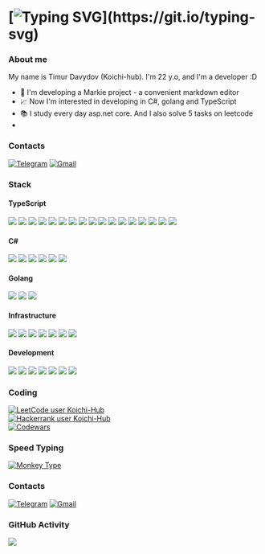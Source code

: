 # [![Typing SVG](https://readme-typing-svg.demolab.com/?color=%ffffff&lines=Hello+there!)](https://git.io/typing-svg)

### About me

My name is Timur Davydov (Koichi-hub). I'm 22 y.o, and I'm a developer :D

- 🌱 I'm developing a Markie project - a convenient markdown editor
- 📈 Now I'm interested in developing in C#, golang and TypeScript
- 📚 I study every day asp.net core. And I also solve 5 tasks on leetcode
- 
### Contacts

[![Telegram](https://img.shields.io/badge/Telegram-26A5E4.svg?style=for-the-badge&logo=Telegram&logoColor=white)](https://t.me/Koichi_hub)
[![Gmail](https://img.shields.io/badge/Gmail-EA4335.svg?style=for-the-badge&logo=Gmail&logoColor=white)](mailto:gogotimur2020@gmail.com)

### Stack

#### TypeScript
![](https://img.shields.io/badge/TypeScript-3178C6.svg?style=for-the-badge&logo=TypeScript&logoColor=white)
![](https://img.shields.io/badge/React-61DAFB.svg?style=for-the-badge&logo=React&logoColor=black)
![](https://img.shields.io/badge/Redux-764ABC.svg?style=for-the-badge&logo=Redux&logoColor=white)
![](https://img.shields.io/badge/ReduxSaga-999999.svg?style=for-the-badge&logo=Redux-Saga&logoColor=white)
![](https://img.shields.io/badge/Angular-DD0031.svg?style=for-the-badge&logo=Angular&logoColor=white)
![](https://img.shields.io/badge/Angular%20Universal-00ACC1.svg?style=for-the-badge&logo=Angular-Universal&logoColor=white)
![](https://img.shields.io/badge/NgRx-BA2BD2.svg?style=for-the-badge&logo=NgRx&logoColor=white)
![](https://img.shields.io/badge/Axios-5A29E4.svg?style=for-the-badge&logo=Axios&logoColor=white)
![](https://img.shields.io/badge/MUI-007FFF.svg?style=for-the-badge&logo=MUI&logoColor=white)
![](https://img.shields.io/badge/Vite-646CFF.svg?style=for-the-badge&logo=Vite&logoColor=white)
![](https://img.shields.io/badge/NestJS-E0234E.svg?style=for-the-badge&logo=NestJS&logoColor=white)
![](https://img.shields.io/badge/-TypeORM-2c3e50?style=for-the-badge&logo=typeorm&logoColor=ecf0f1)
![](https://img.shields.io/badge/Prisma-2D3748.svg?style=for-the-badge&logo=Prisma&logoColor=white)
![](https://img.shields.io/badge/Node.js-339933.svg?style=for-the-badge&logo=nodedotjs&logoColor=white)
![](https://img.shields.io/badge/tsnode-3178C6.svg?style=for-the-badge&logo=ts-node&logoColor=white)
![](https://img.shields.io/badge/Nodemon-76D04B.svg?style=for-the-badge&logo=Nodemon&logoColor=white)
![](https://img.shields.io/badge/Webpack-8DD6F9.svg?style=for-the-badge&logo=Webpack&logoColor=black)

#### C#
![](https://img.shields.io/badge/-CSharp-ffffff?style=for-the-badge&logo=csharp&logoColor=af33ff)
![](https://img.shields.io/badge/-.Net_Core-2c3e50?style=for-the-badge&logo=dotnet&logoColor=af33ff)
![](https://img.shields.io/badge/-ASP.NET_Core-2c3e50?style=for-the-badge&logoColor=af33ff)
![](https://img.shields.io/badge/-EF_Core-2c3e50?style=for-the-badge&logoColor=af33ff)
![](https://img.shields.io/badge/-Automapper-2c3e50?style=for-the-badge&logoColor=af33ff)
![](https://img.shields.io/badge/-TypeGen-2c3e50?style=for-the-badge&logoColor=af33ff)

#### Golang
![](https://img.shields.io/badge/-Go-ffffff?style=for-the-badge&logo=go&logoColor=29beb0)
![](https://img.shields.io/badge/-Gin-2c3e50?style=for-the-badge&logo=gin&logoColor=ecf0f1)
![](https://img.shields.io/badge/-Gorm-2c3e50?style=for-the-badge&logo=gorm&logoColor=ecf0f1)

#### Infrastructure
![](https://img.shields.io/badge/Linux-FCC624.svg?style=for-the-badge&logo=Linux&logoColor=black)
![](https://img.shields.io/badge/Docker-2496ED.svg?style=for-the-badge&logo=Docker&logoColor=white)
![](https://img.shields.io/badge/-Docker_Compose-2c3e50?style=for-the-badge&logo=docker&logoColor=ecf0f1)
![](https://img.shields.io/badge/PostgreSQL-4169E1.svg?style=for-the-badge&logo=PostgreSQL&logoColor=white)
![](https://img.shields.io/badge/MySQL-4479A1.svg?style=for-the-badge&logo=MySQL&logoColor=white)
![](https://img.shields.io/badge/Elastic%20Stack-005571.svg?style=for-the-badge&logo=Elastic-Stack&logoColor=white)
![](https://img.shields.io/badge/RabbitMQ-FF6600.svg?style=for-the-badge&logo=RabbitMQ&logoColor=white)

#### Development
![](https://img.shields.io/badge/Git-F05032.svg?style=for-the-badge&logo=Git&logoColor=white)
![](https://img.shields.io/badge/Swagger-85EA2D.svg?style=for-the-badge&logo=Swagger&logoColor=black)
![](https://img.shields.io/badge/-OAuth2-2c3e50?style=for-the-badge&logoColor=ecf0f1)
![](https://img.shields.io/badge/-SEO-2c3e50?style=for-the-badge&logoColor=ecf0f1)
![](https://img.shields.io/badge/-OOP-2c3e50?style=for-the-badge&logoColor=ecf0f1)
![](https://img.shields.io/badge/-SOLID-2c3e50?style=for-the-badge&logoColor=ecf0f1)
![](https://img.shields.io/badge/-Clean_Architecture-2c3e50?style=for-the-badge&logoColor=ecf0f1)

### Coding

[![LeetCode user Koichi-Hub](https://img.shields.io/badge/dynamic/json?style=for-the-badge&labelColor=black&color=%23ffa116&label=Solved&query=solvedOverTotal&url=https%3A%2F%2Fleetcode-badge.vercel.app%2Fapi%2Fusers%2FKoichi-Hub&logo=leetcode&logoColor=yellow)](https://leetcode.com/Koichi-Hub/) \
[![Hackerrank user Koichi-Hub](https://img.shields.io/badge/HackerRank-00EA64.svg?style=for-the-badge&logo=HackerRank&logoColor=white)](https://www.hackerrank.com/profile/gogotimur2020) \
[![Codewars](https://img.shields.io/badge/Codewars-B1361E.svg?style=for-the-badge&logo=Codewars&logoColor=white)](https://www.codewars.com/users/KoichiHub)

### Speed Typing

[![Monkey Type](https://img.shields.io/badge/Monkeytype-E2B714.svg?style=for-the-badge&logo=Monkeytype&logoColor=black)](https://monkeytype.com/profile/Koichi-hub)

### Contacts

[![Telegram](https://img.shields.io/badge/Telegram-26A5E4.svg?style=for-the-badge&logo=Telegram&logoColor=white)](https://t.me/Koichi_hub)
[![Gmail](https://img.shields.io/badge/Gmail-EA4335.svg?style=for-the-badge&logo=Gmail&logoColor=white)](mailto:gogotimur2020@gmail.com)

<!-- [![my_page](https://img.shields.io/badge/-my_page-2c3e50?style=for-the-badge&logo=react&logoColor=ecf0f1)](https://koichi-hub.github.io/Business_card) -->

### GitHub Activity

![](https://github-profile-summary-cards.vercel.app/api/cards/profile-details?username=Koichi-hub&theme=dracula)
<!-- ![](https://github-profile-summary-cards.vercel.app/api/cards/repos-per-language?username=Koichi-hub&theme=dracula) -->
<!-- ![](https://github-profile-summary-cards.vercel.app/api/cards/most-commit-language?username=Koichi-hub&theme=dracula) -->
<!-- ![](https://github-profile-summary-cards.vercel.app/api/cards/stats?username=Koichi-hub&theme=dracula) -->
<!-- ![](https://github-profile-summary-cards.vercel.app/api/cards/productive-time?username=Koichi-hub&theme=dracula) -->
